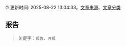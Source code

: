 :alarm_clock: 更新时间: 2025-08-22 13:04:33。[文章来源](/README.md)、[文章分类](/TAGS.md)

## 报告


> 关键字：`报告`、`月报`




